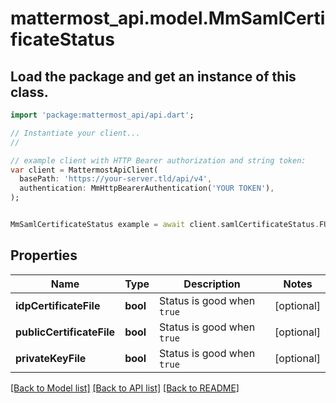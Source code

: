 # mattermost_api.model.MmSamlCertificateStatus

## Load the package and get an instance of this class.
```dart
import 'package:mattermost_api/api.dart';

// Instantiate your client...
//

// example client with HTTP Bearer authorization and string token:
var client = MattermostApiClient(
  basePath: 'https://your-server.tld/api/v4',
  authentication: MmHttpBearerAuthentication('YOUR TOKEN'),
);


MmSamlCertificateStatus example = await client.samlCertificateStatus.FUNCTION_THAT_RETURNS_THIS_CLASS();

```

## Properties
Name | Type | Description | Notes
------------ | ------------- | ------------- | -------------
**idpCertificateFile** | **bool** | Status is good when `true` | [optional] 
**publicCertificateFile** | **bool** | Status is good when `true` | [optional] 
**privateKeyFile** | **bool** | Status is good when `true` | [optional] 

[[Back to Model list]](../GENERATED_README.md#documentation-for-models) [[Back to API list]](../GENERATED_README.md#documentation-for-api-endpoints) [[Back to README]](../GENERATED_README.md)


